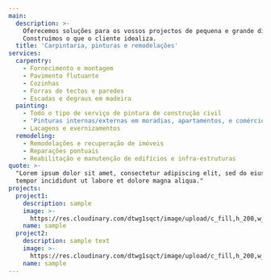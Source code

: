 ```yaml
---
main:
  description: >-
    Oferecemos soluções para os vossos projectos de pequena e grande dimensão.
    Construímos o que o cliente idealiza.
  title: 'Carpintaria, pinturas e remodelações'
services:
  carpentry:
    - Fornecimento e montagem
    - Pavimento flutuante
    - Cozinhas
    - Forras de tectos e paredes
    - Escadas e degraus em madeira
  painting:
    - Todo o tipo de serviço de pintura de construção civil
    - 'Pinturas internas/externas em moradias, apartamentos, e comércio'
    - Lacagens e evernizamentos
  remodeling:
    - Remodelações e recuperação de imóveis
    - Reparações pontuais
    - Reabilitação e manutenção de edifícios e infra-estruturas
quote: >-
  "Lorem ipsum dolor sit amet, consectetur adipiscing elit, sed do eiusmod
  tempor incididunt ut labore et dolore magna aliqua."
projects:
  project1:
    description: sample
    image: >-
      https://res.cloudinary.com/dtwg1sqct/image/upload/c_fill,h_200,w_300/v1567808759/sample/aeroporto-faro-6_ldqvyx.jpg
    name: sample
  project2:
    description: sample text
    image: >-
      https://res.cloudinary.com/dtwg1sqct/image/upload/c_fill,h_200,w_300/v1567808774/sample/alhandra-1_zbbywd.jpg
    name: sample
---
```


